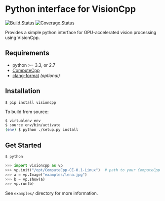 # Python interface for VisionCpp
[![Build Status](https://travis-ci.org/ChrisCummins/visioncpp.svg?branch=development)](https://travis-ci.org/ChrisCummins/visioncpp) [![Coverage Status](https://coveralls.io/repos/github/ChrisCummins/visioncpp/badge.svg?branch=development)](https://coveralls.io/github/ChrisCummins/visioncpp?branch=development)

Provides a simple python interface for GPU-accelerated vision processing
using VisionCpp.

## Requirements

* python >= 3.3, or 2.7
* [ComputeCpp](https://www.codeplay.com/products/computesuite/computecpp)
* [clang-format](http://llvm.org/releases/download.html) *(optional)*

## Installation

```
$ pip install visioncpp
```

To build from source:

```sh
$ virtualenv env
$ source env/bin/activate
(env) $ python ./setup.py install
```

## Get Started

```sh
$ python
```

```py
>>> import visioncpp as vp
>>> vp.init("/opt/ComputeCpp-CE-0.1-Linux")  # path to your ComputeCpp package
>>> a = vp.Image("examples/lena.jpg")
>>> b = vp.show(a)
>>> vp.run(b)
```

See `examples/` directory for more information.
